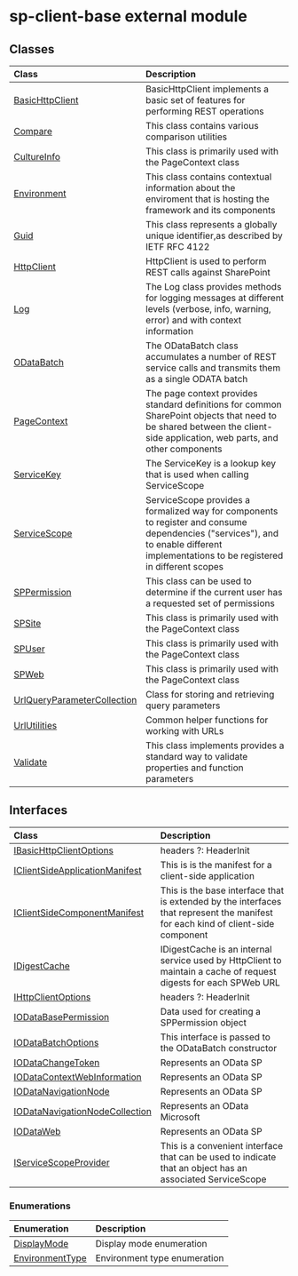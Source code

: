 # sp-client-base external module


## Classes

| Class	   |  Description |
|:-------------|:---------------|
| [BasicHttpClient](BasicHttpClient.md)     | BasicHttpClient implements a basic set of features for performing REST operations |
| [Compare](Compare.md)     |   This class contains various comparison utilities |
| [CultureInfo](CultureInfo.md)     | This class is primarily used with the PageContext class |
| [Environment](Environment.md)     | This class contains contextual information about the enviroment that is hosting the framework and  its components |
| [Guid](Guid.md)     | This class represents a globally unique identifier,as described by  IETF RFC 4122 |
| [HttpClient](HttpClient.md)     | HttpClient is used to perform REST calls against SharePoint |
| [Log](Log.md)     | The Log class provides methods for logging messages at different levels (verbose,  info, warning, error) and with context information |
| [ODataBatch](ODataBatch.md)     | The ODataBatch class accumulates a number of REST service calls and  transmits them as a single ODATA batch |
| [PageContext](PageContext.md)     | The page context provides standard definitions for common SharePoint objects  that need to be shared between the client-side application, web parts, and other  components |
| [ServiceKey](ServiceKey.md)     | The ServiceKey is a lookup key that is used when calling ServiceScope |
| [ServiceScope](ServiceScope.md)     | ServiceScope provides a formalized way for components to register and consume dependencies  ("services"), and to enable different implementations to be registered in different scopes |
| [SPPermission](SPPermission.md)     | This class can be used to determine if the current user has a requested set of permissions |
| [SPSite](SPSite.md)     | This class is primarily used with the PageContext class |
| [SPUser](SPUser.md)     | This class is primarily used with the PageContext class |
| [SPWeb](SPWeb.md)     | This class is primarily used with the PageContext class |
| [UrlQueryParameterCollection](UrlQueryParameterCollection.md)     | Class for storing and retrieving query parameters |
| [UrlUtilities](UrlUtilities.md)     | Common helper functions for working with URLs |
| [Validate](Validate.md)     | This class implements provides a standard way to validate properties and function parameters |



## Interfaces

| Class	   |  Description |
|:-------------|:---------------|
| [IBasicHttpClientOptions](IBasicHttpClientOptions.md)   | headers ?: HeaderInit|{ [index: string]: string }  |
| [IClientSideApplicationManifest](IClientSideApplicationManifest.md)   | This is is the manifest for a client-side application  |
| [IClientSideComponentManifest](IClientSideComponentManifest.md)   | This is the base interface that is extended by the interfaces  that represent the manifest for each kind of client-side component  |
| [IDigestCache](IDigestCache.md)   | IDigestCache is an internal service used by HttpClient to maintain a cache of request digests  for each SPWeb URL  |
| [IHttpClientOptions](IHttpClientOptions.md)   | headers ?: HeaderInit|{ [index: string]: string }  |
| [IODataBasePermission](IODataBasePermission.md)   | Data used for creating a SPPermission object  |
| [IODataBatchOptions](IODataBatchOptions.md)   | This interface is passed to the ODataBatch constructor  |
| [IODataChangeToken](IODataChangeToken.md)   | Represents an OData SP  |
| [IODataContextWebInformation](IODataContextWebInformation.md)   | Represents an OData SP  |
| [IODataNavigationNode](IODataNavigationNode.md)   | Represents an OData SP  |
| [IODataNavigationNodeCollection](IODataNavigationNodeCollection.md)   | Represents an OData Microsoft  |
| [IODataWeb](IODataWeb.md)   | Represents an OData SP  |
| [IServiceScopeProvider](IServiceScopeProvider.md)   | This is a convenient interface that can be used to indicate that an object  has an associated ServiceScope  |



### Enumerations

| Enumeration	   | Description|
|:-----------|:------------|
|[DisplayMode](DisplayMode.md)    | Display mode enumeration |
|[EnvironmentType](EnvironmentType.md)    | Environment type enumeration |




